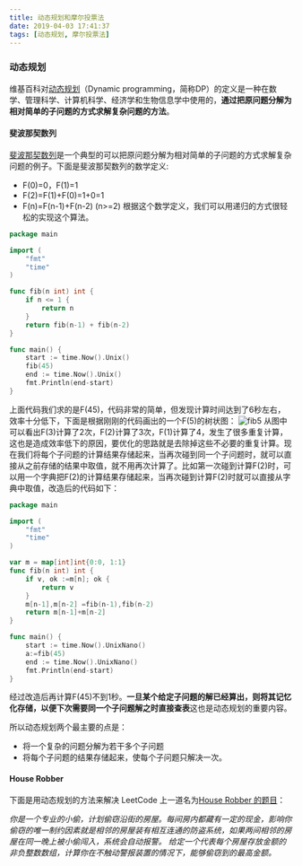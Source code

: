 ```yaml
---
title: 动态规划和摩尔投票法
date: 2019-04-03 17:41:37
tags: [动态规划, 摩尔投票法]
---
```

### 动态规划
维基百科对[动态规划](https://zh.wikipedia.org/wiki/%E5%8A%A8%E6%80%81%E8%A7%84%E5%88%92)（Dynamic programming，简称DP）的定义是一种在数学、管理科学、计算机科学、经济学和生物信息学中使用的，**通过把原问题分解为相对简单的子问题的方式求解复杂问题的方法**。
<!-- more -->
#### 斐波那契数列
[斐波那契数列](https://zh.wikipedia.org/wiki/%E6%96%90%E6%B3%A2%E9%82%A3%E5%A5%91%E6%95%B0%E5%88%97)是一个典型的可以把原问题分解为相对简单的子问题的方式求解复杂问题的例子。下面是斐波那契数列的数学定义:
- F(0)=0，F(1)=1
- F(2)=F(1)+F(0)=1+0=1
- F(n)=F(n-1)+F(n-2) (n>=2)
根据这个数学定义，我们可以用递归的方式很轻松的实现这个算法。
```go
package main

import (
	"fmt"
	"time"
)

func fib(n int) int {
	if n <= 1 {
		return n
	}
	return fib(n-1) + fib(n-2)
}

func main() {
	start := time.Now().Unix()
	fib(45)
	end := time.Now().Unix()
	fmt.Println(end-start)
}
```
上面代码我们求的是F(45)，代码非常的简单，但发现计算时间达到了6秒左右，效率十分低下，下面是根据刚刚的代码画出的一个F(5)的树状图：
![fib5](http://nnblog-storage.b0.upaiyun.com/img/fib5.jpg)
从图中可以看出F(3)计算了2次，F(2)计算了3次，F(1)计算了4，发生了很多重复计算，这也是造成效率低下的原因，要优化的思路就是去除掉这些不必要的重复计算。现在我们将每个子问题的计算结果存储起来，当再次碰到同一个子问题时，就可以直接从之前存储的结果中取值，就不用再次计算了。比如第一次碰到计算F(2)时，可以用一个字典把F(2)的计算结果存储起来，当再次碰到计算F(2)时就可以直接从字典中取值，改造后的代码如下：
```go
package main

import (
	"fmt"
	"time"
)

var m = map[int]int{0:0, 1:1}
func fib(n int) int {
	if v, ok :=m[n]; ok {
		return v
	}
	m[n-1],m[n-2] =fib(n-1),fib(n-2)
	return m[n-1]+m[n-2]
}

func main() {
	start := time.Now().UnixNano()
	a:=fib(45)
	end := time.Now().UnixNano()
	fmt.Println(end-start)
}
```
经过改造后再计算F(45)不到1秒。**一旦某个给定子问题的解已经算出，则将其记忆化存储，以便下次需要同一个子问题解之时直接查表**这也是动态规划的重要内容。

所以动态规划两个最主要的点是：
- 将一个复杂的问题分解为若干多个子问题
- 将每个子问题的结果存储起来，使每个子问题只解决一次。

#### House Robber
下面是用动态规划的方法来解决 LeetCode 上一道名为[House Robber 的题目](https://leetcode-cn.com/problems/house-robber/)：

*你是一个专业的小偷，计划偷窃沿街的房屋。每间房内都藏有一定的现金，影响你偷窃的唯一制约因素就是相邻的房屋装有相互连通的防盗系统，如果两间相邻的房屋在同一晚上被小偷闯入，系统会自动报警。
给定一个代表每个房屋存放金额的非负整数数组，计算你在不触动警报装置的情况下，能够偷窃到的最高金额。*
